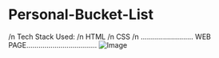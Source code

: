 # Personal-Bucket-List
/n
Tech Stack Used:
/n HTML
/n CSS
/n
.......................... WEB PAGE...................................
![Image](https://github.com/user-attachments/assets/a0e3e3ea-a3c5-4ebe-88bd-b8b43f7849eb)

